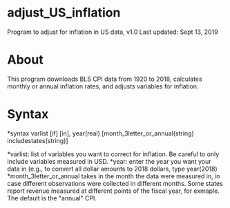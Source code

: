 # adjust_US_inflation
Program to adjust for inflation in US data, v1.0
Last updated: Sept 13, 2019

# About
This program downloads BLS CPI data from 1920 to 2018, calculates monthly or annual inflation rates, and adjusts variables for inflation. 

# Syntax
*syntax varlist [if] [in], year(real) [month_3letter_or_annual(string) includestates(string)]

*varlist: list of variables you want to correct for inflation. Be careful to only include variables measured in USD.
*year: enter the year you want your data in (e.g., to convert all dollar amounts to 2018 dollars, type year(2018)
*month_3letter_or_annual takes in the month the data were measured in, in case different observations were collected in different months. Some states report revenue measured at different points of the fiscal year, for exmaple. The default is the "annual" CPI. 


